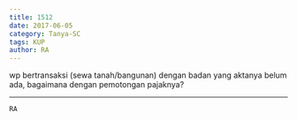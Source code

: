 ```yaml
---
title: 1512
date: 2017-06-05
category: Tanya-SC
tags: KUP
author: RA
---
```


wp bertransaksi (sewa tanah/bangunan) dengan badan yang aktanya belum ada, bagaimana dengan pemotongan pajaknya?

---



`RA`
